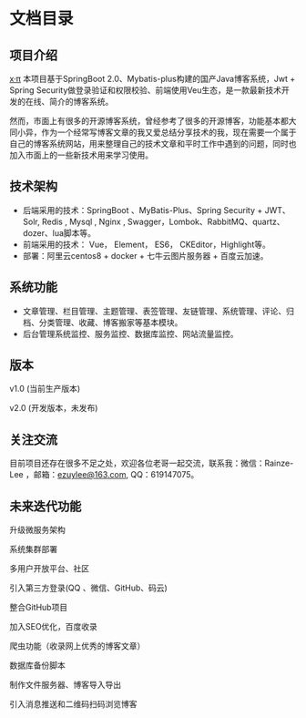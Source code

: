 # 文档目录
## 项目介绍

  [x·π](http://www.liyuze.work/) 本项目基于SpringBoot 2.0、Mybatis-plus构建的国产Java博客系统，Jwt + Spring Security做登录验证和权限校验、前端使用Veu生态，是一款最新技术开发的在线、简介的博客系统。

​    然而，市面上有很多的开源博客系统，曾经参考了很多的开源博客，功能基本都大同小异，作为一个经常写博客文章的我又爱总结分享技术的我，现在需要一个属于自己的博客系统网站，用来整理自己的技术文章和平时工作中遇到的问题，同时也加入市面上的一些新技术用来学习使用。

## 技术架构

- 后端采用的技术：SpringBoot 、MyBatis-Plus、Spring Security + JWT、Solr, Redis , Mysql , Nginx , Swagger，Lombok、RabbitMQ、quartz、dozer、lua脚本等。
- 前端采用的技术： Vue， Element， ES6， CKEditor，Highlight等。
- 部署：阿里云centos8 + docker + 七牛云图片服务器 + 百度云加速。



## 系统功能

- 文章管理、栏目管理、主题管理、表签管理、友链管理、系统管理、评论、归档、分类管理、收藏、博客搬家等基本模块。
- 后台管理系统监控、服务监控、数据库监控、网站流量监控。

## 版本

v1.0 (当前生产版本)

v2.0 (开发版本，未发布)

## 关注交流

目前项目还存在很多不足之处，欢迎各位老哥一起交流，联系我：微信：Rainze-Lee ，邮箱：ezuylee@163.com, QQ：619147075。

## 未来迭代功能

升级微服务架构

系统集群部署

多用户开放平台、社区

引入第三方登录(QQ 、微信、GitHub、码云)

整合GitHub项目

加入SEO优化，百度收录

爬虫功能（收录网上优秀的博客文章）

数据库备份脚本

制作文件服务器、博客导入导出

引入消息推送和二维码扫码浏览博客

